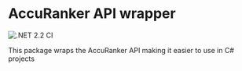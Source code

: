 # AccuRanker API wrapper

![.NET 2.2 CI](https://github.com/Dentsudatalab/AccuRanker/workflows/dotnet_ci/badge.svg)

This package wraps the AccuRanker API making it easier to use in C# projects
